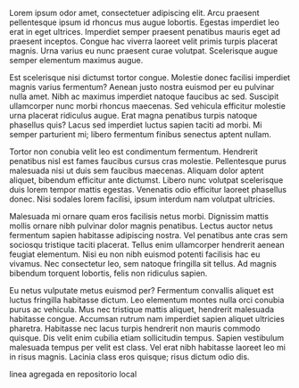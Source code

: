 Lorem ipsum odor amet, consectetuer adipiscing elit. Arcu praesent pellentesque ipsum id rhoncus mus augue lobortis. Egestas imperdiet leo erat in eget ultrices. Imperdiet semper praesent penatibus mauris eget ad praesent inceptos. Congue hac viverra laoreet velit primis turpis placerat magnis. Urna varius eu nunc praesent curae volutpat. Scelerisque augue semper elementum maximus augue.

Est scelerisque nisi dictumst tortor congue. Molestie donec facilisi imperdiet magnis varius fermentum? Aenean justo nostra euismod per eu pulvinar nulla amet. Nibh ac maximus imperdiet natoque faucibus ac sed. Suscipit ullamcorper nunc morbi rhoncus maecenas. Sed vehicula efficitur molestie urna placerat ridiculus augue. Erat magna penatibus turpis natoque phasellus quis? Lacus sed imperdiet luctus sapien taciti ad morbi. Mi semper parturient mi; libero fermentum finibus senectus aptent nullam.

Tortor non conubia velit leo est condimentum fermentum. Hendrerit penatibus nisl est fames faucibus cursus cras molestie. Pellentesque purus malesuada nisi ut duis sem faucibus maecenas. Aliquam dolor aptent aliquet, bibendum efficitur ante dictumst. Libero nunc volutpat scelerisque duis lorem tempor mattis egestas. Venenatis odio efficitur laoreet phasellus donec. Nisi sodales lorem facilisi, ipsum interdum nam volutpat ultricies.

Malesuada mi ornare quam eros facilisis netus morbi. Dignissim mattis mollis ornare nibh pulvinar dolor magnis penatibus. Lectus auctor netus fermentum sapien habitasse adipiscing nostra. Vel penatibus ante cras sem sociosqu tristique taciti placerat. Tellus enim ullamcorper hendrerit aenean feugiat elementum. Nisi eu non nibh euismod potenti facilisis hac eu vivamus. Nec consectetur leo, sem natoque fringilla sit tellus. Ad magnis bibendum torquent lobortis, felis non ridiculus sapien.

Eu netus vulputate metus euismod per? Fermentum convallis aliquet est luctus fringilla habitasse dictum. Leo elementum montes nulla orci conubia purus ac vehicula. Mus nec tristique mattis aliquet, hendrerit malesuada habitasse congue. Accumsan rutrum nam imperdiet sapien aliquet ultricies pharetra. Habitasse nec lacus turpis hendrerit non mauris commodo quisque. Dis velit enim cubilia etiam sollicitudin tempus. Sapien vestibulum malesuada tempus per velit est class. Vel erat nibh habitasse laoreet leo mi in risus magnis. Lacinia class eros quisque; risus dictum odio dis.

linea agregada en repositorio local


